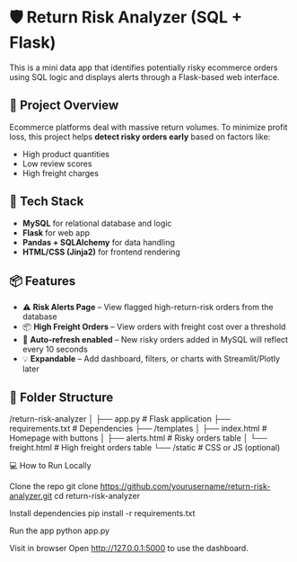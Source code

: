 
# 🛡️ Return Risk Analyzer (SQL + Flask)

This is a mini data app that identifies potentially risky ecommerce orders using SQL logic and displays alerts through a Flask-based web interface.

## 🚀 Project Overview

Ecommerce platforms deal with massive return volumes. To minimize profit loss, this project helps **detect risky orders early** based on factors like:

- High product quantities
- Low review scores
- High freight charges

## 🔧 Tech Stack

- **MySQL** for relational database and logic
- **Flask** for web app
- **Pandas + SQLAlchemy** for data handling
- **HTML/CSS (Jinja2)** for frontend rendering

## 📦 Features

- ⚠️ **Risk Alerts Page** – View flagged high-return-risk orders from the database  
- 📦 **High Freight Orders** – View orders with freight cost over a threshold  
- 🔄 **Auto-refresh enabled** – New risky orders added in MySQL will reflect every 10 seconds  
- 💡 **Expandable** – Add dashboard, filters, or charts with Streamlit/Plotly later

## 📁 Folder Structure

/return-risk-analyzer
│
├── app.py                    # Flask application
├── requirements.txt          # Dependencies
├── /templates
│   ├── index.html            # Homepage with buttons
│   ├── alerts.html           # Risky orders table
│   └── freight.html          # High freight orders table
└── /static                   # CSS or JS (optional)

💻 How to Run Locally

Clone the repo
git clone https://github.com/yourusername/return-risk-analyzer.git
cd return-risk-analyzer

Install dependencies
pip install -r requirements.txt

Run the app
python app.py

Visit in browser
Open http://127.0.0.1:5000 to use the dashboard.



